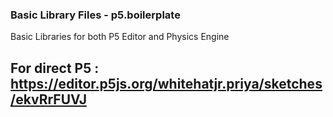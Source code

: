 ### Basic Library Files - p5.boilerplate
Basic Libraries for both P5 Editor and Physics Engine

## For direct P5 : https://editor.p5js.org/whitehatjr.priya/sketches/ekvRrFUVJ
